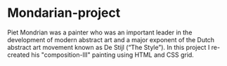 # Mondarian-project
Piet Mondrian was a painter who was an important leader in the development of modern abstract art and a major exponent of the Dutch abstract art movement known as De Stijl (“The Style”). In this project I re-created his "composition-III" painting using HTML and CSS grid.

